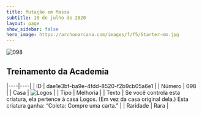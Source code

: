 ```yaml
---
title: Mutação em Massa
subtitle: 10 de julho de 2020
layout: page
show_sidebar: false
hero_image: https://archonarcana.com/images/f/f5/Starter-mm.jpg
---
```


![098](https://cdn.keyforgegame.com/media/card_front/pt/479_098_QCWJF3FQCM8X_pt.png)

## Treinamento da Academia

|----|----|
| ID | dae1e3bf-ba9e-4fdd-8520-f2b9cb05a6e1 |
| Número | 098 |
| Casa | ![Logos](https://archonarcana.com/images/thumb/c/ce/Logos.png/22px-Logos.png "Logos") |
| Tipo | Melhoria |
| Texto | Se você controla esta criatura,   ela pertence à casa Logos.   (Em vez da casa original dela.)  Esta criatura ganha: “Coleta: Compre uma carta.” |
| Raridade | Rara |
